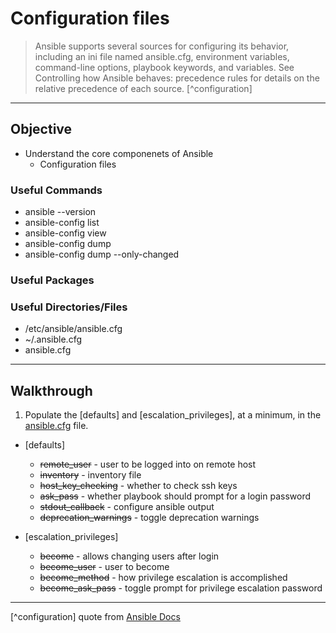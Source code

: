 # Configuration files

> Ansible supports several sources for configuring its behavior, including an ini file named ansible.cfg, environment variables, command-line options, playbook keywords, and variables. See Controlling how Ansible behaves: precedence rules for details on the relative precedence of each source. [^configuration]

---

## Objective 
* Understand the core componenets of Ansible 
	* Configuration files

### Useful Commands
* ansible --version
* ansible-config list
* ansible-config view
* ansible-config dump
* ansible-config dump --only-changed

### Useful Packages

### Useful Directories/Files
* /etc/ansible/ansible.cfg
* ~/.ansible.cfg
* ansible.cfg

---

## Walkthrough

1. Populate the [defaults] and [escalation_privileges], at a minimum, in the [ansible.cfg](ansible.cfg) file.

* [defaults]
	* ~~remote_user~~ - user to be logged into on remote host
	* ~~inventory~~ - inventory file
	* ~~host_key_checking~~ - whether to check ssh keys
	* ~~ask_pass~~ - whether playbook should prompt for a login password
	* ~~stdout_callback~~ - configure ansible output
	* ~~deprecation_warnings~~ - toggle deprecation warnings

* [escalation_privileges]
	* ~~become~~ - allows changing users after login
	* ~~become_user~~ - user to become
	* ~~become_method~~ - how privilege escalation is accomplished
	* ~~become_ask_pass~~ - toggle prompt for privilege escalation password


---
[^configuration] quote from [Ansible Docs](https://docs.ansible.com/ansible/latest/reference_appendices/config.html)
